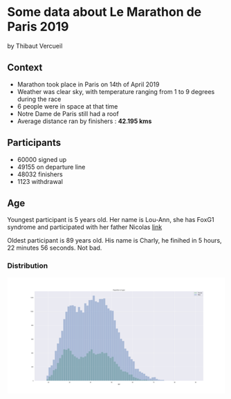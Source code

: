 # Some data about Le Marathon de Paris 2019
by Thibaut Vercueil


## Context
* Marathon took place in Paris on 14th of April 2019
* Weather was clear sky, with temperature ranging from 1 to 9 degrees during the race
* 6 people were in space at that time
* Notre Dame de Paris still had a roof
* Average distance ran by finishers : **42.195 kms**


## Participants

* 60000 signed up
* 49155 on departure line
* 48032 finishers 
* 1123 	withdrawal

## Age

Youngest participant is 5 years old. Her name is Lou-Ann, she has FoxG1 syndrome and participated with her father Nicolas [link](https://www.lejdd.fr/Sport/marathon-de-paris-il-court-pour-sa-fille-et-contre-la-maladie-3849674)

Oldest participant is 89 years old. His name is Charly, he finihed in 5 hours, 22 minutes 56 seconds. Not bad.

### Distribution 

![ages-histogram](images/age_distribution.png)

